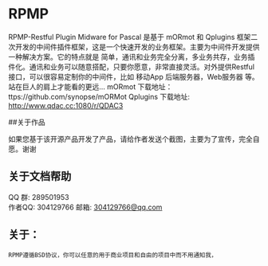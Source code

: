 # RPMP
RPMP-Restful Plugin Midware for Pascal 是基于 mORmot 和 Qplugins 框架二次开发的中间件插件框架，这是一个快速开发的业务框架。主要为中间件开发提供一种解决方案。它的特点就是 简单，通讯和业务完全分离，多业务共存，业务插件化。通讯和业务可以随意搭配，只要你愿意，非常直接灵活。对外提供Restful接口，可以很容易定制你的中间件，比如 移动App 后端服务器，Web服务器 等。站在巨人的肩上才能看的更远... mORmot 下载地址： ttps://github.com/synopse/mORMot Qplugins 下载地址: http://www.qdac.cc:1080/r/QDAC3


##关于作品

  如果您基于该开源产品开发了产品，请给作者发送个截图，主要为了宣传，完全自愿。谢谢

## 关于文档帮助
	
  QQ 群: 289501953  
	  作者QQ: 304129766
    邮箱: 304129766@qq.com


## 关于：

	RPMP遵循BSD协议，你可以任意的用于商业项目和自由的项目中而不用通知我，
	
  
